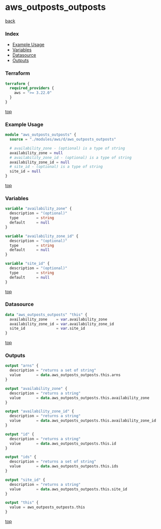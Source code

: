 # aws_outposts_outposts

[back](../aws.md)

### Index

- [Example Usage](#example-usage)
- [Variables](#variables)
- [Datasource](#datasource)
- [Outputs](#outputs)

### Terraform

```terraform
terraform {
  required_providers {
    aws = ">= 3.22.0"
  }
}
```

[top](#index)

### Example Usage

```terraform
module "aws_outposts_outposts" {
  source = "./modules/aws/d/aws_outposts_outposts"

  # availability_zone - (optional) is a type of string
  availability_zone = null
  # availability_zone_id - (optional) is a type of string
  availability_zone_id = null
  # site_id - (optional) is a type of string
  site_id = null
}
```

[top](#index)

### Variables

```terraform
variable "availability_zone" {
  description = "(optional)"
  type        = string
  default     = null
}

variable "availability_zone_id" {
  description = "(optional)"
  type        = string
  default     = null
}

variable "site_id" {
  description = "(optional)"
  type        = string
  default     = null
}
```

[top](#index)

### Datasource

```terraform
data "aws_outposts_outposts" "this" {
  availability_zone    = var.availability_zone
  availability_zone_id = var.availability_zone_id
  site_id              = var.site_id
}
```

[top](#index)

### Outputs

```terraform
output "arns" {
  description = "returns a set of string"
  value       = data.aws_outposts_outposts.this.arns
}

output "availability_zone" {
  description = "returns a string"
  value       = data.aws_outposts_outposts.this.availability_zone
}

output "availability_zone_id" {
  description = "returns a string"
  value       = data.aws_outposts_outposts.this.availability_zone_id
}

output "id" {
  description = "returns a string"
  value       = data.aws_outposts_outposts.this.id
}

output "ids" {
  description = "returns a set of string"
  value       = data.aws_outposts_outposts.this.ids
}

output "site_id" {
  description = "returns a string"
  value       = data.aws_outposts_outposts.this.site_id
}

output "this" {
  value = aws_outposts_outposts.this
}
```

[top](#index)